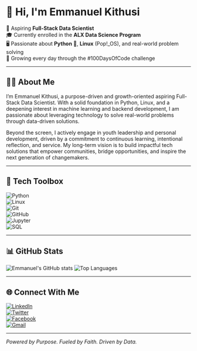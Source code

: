# 👋 Hi, I'm Emmanuel Kithusi

🚀 Aspiring **Full-Stack Data Scientist**  
🎓 Currently enrolled in the **ALX Data Science Program**  
🖥️ Passionate about **Python** 🐍, **Linux** (Pop!_OS), and real-world problem solving  
🧠 Growing every day through the #100DaysOfCode challenge

---

## 👨‍💻 About Me

I’m Emmanuel Kithusi, a purpose-driven and growth-oriented aspiring Full-Stack Data Scientist. With a solid foundation in Python, Linux, and a deepening interest in machine learning and backend development, I am passionate about leveraging technology to solve real-world problems through data-driven solutions.

Beyond the screen, I actively engage in youth leadership and personal development, driven by a commitment to continuous learning, intentional reflection, and service. My long-term vision is to build impactful tech solutions that empower communities, bridge opportunities, and inspire the next generation of changemakers.

---

## 🧰 Tech Toolbox


![Python](https://img.shields.io/badge/-Python-3776AB?style=flat&logo=python&logoColor=white)  
![Linux](https://img.shields.io/badge/-Linux-FCC624?style=flat&logo=linux&logoColor=black)  
![Git](https://img.shields.io/badge/-Git-F05032?style=flat&logo=git&logoColor=white)  
![GitHub](https://img.shields.io/badge/-GitHub-181717?style=flat&logo=github&logoColor=white)  
![Jupyter](https://img.shields.io/badge/-Jupyter-F37626?style=flat&logo=jupyter&logoColor=white)  
![SQL](https://img.shields.io/badge/-SQL-4479A1?style=flat&logo=postgresql&logoColor=white)

---

## 📊 GitHub Stats

![Emmanuel's GitHub stats](https://github-readme-stats.vercel.app/api?username=Immah25&show_icons=true&theme=radical)
![Top Languages](https://github-readme-stats.vercel.app/api/top-langs/?username=Immah25&layout=compact&theme=radical)

---

## 🌐 Connect With Me

[![LinkedIn](https://img.shields.io/badge/-LinkedIn-0A66C2?style=flat&logo=linkedin&logoColor=white)](https://www.linkedin.com/in/kithusi)  
[![Twitter](https://img.shields.io/badge/-Twitter-1DA1F2?style=flat&logo=twitter&logoColor=white)](https://x.com/kithusi02)  
[![Facebook](https://img.shields.io/badge/-Facebook-1877F2?style=flat&logo=facebook&logoColor=white)](https://www.facebook.com/emmanuel.nyamae.7/)  
[![Gmail](https://img.shields.io/badge/-Gmail-D14836?style=flat&logo=gmail&logoColor=white)](mailto:kithusiemmanuel3@gmail.com)

---
*Powered by Purpose. Fueled by Faith. Driven by Data.*



